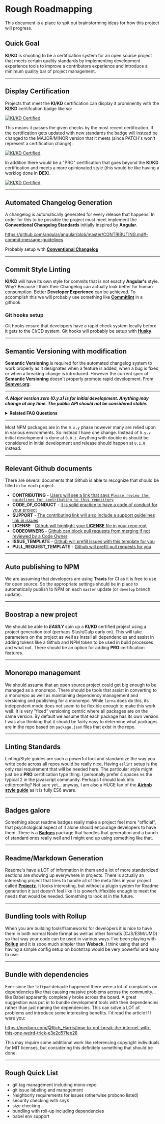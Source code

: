 # Rough Roadmapping

This document is a place to spit out brainstorming ideas for how this project
will progress.

## Quick Goal

**KI/KD** is shooting to be a certification system for an open source project
that meets certain quality standards by implementing development experience
tools to improve a contributors experience and introduce a minimum quality bar
of project management.

---


## Display Certification

Projects that meet the **KI/KD** certification can display it prominently with
the **KI/KD** ceritifcation badge like so:

[![KI/KD Certified](https://img.shields.io/badge/KI%2FKD-Certified-blue.svg)](https://github.com/RayBenefield/kikd)

This means it passes the given checks by the most recent certification. If the
certification gets updated with new standards the badge will instead be changed
to the MAJOR/MINOR version that it meets (since PATCH's won't represent a
certification change):

[![KI/KD Certified](https://img.shields.io/badge/KI%2FKD-v0.1-blue.svg)](https://github.com/RayBenefield/kikd)

In addition there would be a "PRO" certification that goes beyond the **KI/KD**
certification and meets a more opinionated style (this would be like having a
worklog done in **DEX**).

[![KI/KD Certified](https://img.shields.io/badge/KI%2FKD-PRO-blue.svg)](https://github.com/RayBenefield/kikd)

---


## Automated Changelog Generation

A changelog is automatically generated for every release that happens. In order
for this to be possible the project must meet implement the **Conventional
Changelog Standards** initially inspired by **Angular**.

https://github.com/angular/angular/blob/master/CONTRIBUTING.md#-commit-message-guidelines

Probably setup with [**Conventional
Changelog**](https://github.com/conventional-changelog/conventional-changelog)

---


## Commit Style Linting

**KI/KD** will have its own style for commits that is not exactly **Angular's**
style. Why? Because I think their Changelog can actually look better for human
consumption. Better **Developer Experience** can be achieved. To accomplish this
we will probably use something like
[**Commitlint**](https://github.com/marionebl/commitlint) in a githook.


### Git hooks setup

Git hooks ensure that developers have a rapid check system locally before it
gets to the CI/CD system. Git hooks will probably be setup with
[**Husky**](https://github.com/typicode/husky).

---


## Semantic Versioning with modification

**Semantic Versioning** is required for the automated changelog system to work
properly as it designates when a feature is added, when a bug is fixed, or when
a breaking change is introduced. However the current spec of **Semantic
Versioning** doesn't properly promote rapid development. From
[**Semver.org**](https://semver.org/):

---

***4. Major version zero (0.y.z) is for initial development. Anything may change
at any time. The public API should not be considered stable.***

<details><summary><b>Related FAQ Questions</b></summary>

 > **How should I deal with revisions in the 0.y.z initial development phase?**

 > *The simplest thing to do is start your initial development release at 0.1.0 and
 > then increment the minor version for each subsequent release.*

 > **How do I know when to release 1.0.0?**

 > *If your software is being used in production, it should probably already be
 > 1.0.0. If you have a stable API on which users have come to depend, you should
 > be 1.0.0. If you’re worrying a lot about backwards compatibility, you should
 > probably already be 1.0.0.*


 > **Doesn’t this discourage rapid development and fast iteration?**

 > *Major version zero is all about rapid development. If you’re changing the API
 > every day you should either still be in version 0.y.z or on a separate
 > development branch working on the next major version.*
</details>

---


Most NPM packages are in the `0.x.y` phase however many are relied upon in
various environments. So instead I have one change. Instead of `0.y.z` initial
development is done at `0.0.z`. Anything with double `0`s should be considered
in initial development and release should happen at `0.1.0` instead.

---


## Relevant Github documents

There are several documents that Github is able to recognize that should be
filled in for each project:

 - **CONTRIBUTING** - [Users will see a link that says `Please review the
   guidelines for contributing to this
repository`](https://help.github.com/articles/setting-guidelines-for-repository-contributors/)
 - **CODE_OF_CONDUCT** - [It is solid practice to have a code of conduct for
   your
project](https://help.github.com/articles/adding-a-code-of-conduct-to-your-project/)
 - **SUPPORT** - [The contributing link will also include a support guidelines
   link in
issues](https://help.github.com/articles/adding-support-resources-to-your-project/)
 - **LICENSE** - [Github will highlight your **LICENSE** file in your repo
   root](https://help.github.com/articles/adding-a-license-to-a-repository/)
 - **CODEOWNERS** - [Github can block pull requests from merging if not reviewed
   by a Code Owner](https://help.github.com/articles/about-codeowners/)
 - **ISSUE_TEMPLATE** - [Github will prefill issues with this template for
   you](https://help.github.com/articles/creating-an-issue-template-for-your-repository/)
 - **PULL_REQUEST_TEMPLATE** - [Github will prefill pull requests for
   you](https://help.github.com/articles/creating-a-pull-request-template-for-your-repository/)

---


## Auto publishing to NPM

We are assuming that developers are using **Travis** for CI as it is free to use
for open source. So the appropriate settings should be in place to automatically
publish to NPM on each `master` update (or `develop` branch update).

---


## Boostrap a new project

We should be able to ***EASILY*** spin up a **KI/KD** certified project using a
project generation tool (perhaps Slush/Gulp early on). This will take parameters
on the project as well as install all dependencies and assist in adding tokens
like a Github and NPM token to be used in build processes and what not. There
should be an option for adding **PRO** certification features.

---


## Monorepo management

We should assume that an open source project could get big enough to be managed
as a monorepo. There should be tools that assist in converting to a monorepo as
well as maintaining dependency management and versioning and publishing for a
monorepo. While `lerna` does do this, its independent mode does not seem to be
flexible enough to make this work well. It is very "fixed" versioning centric
where all packages are on the same version. By default we assume that each
package has its own version. I was also thinking that it should be fairly easy
to determine what packages are in the repo based on `package.json` files that
exist in the repo.

---


## Linting Standards

Linting/Style guides are such a powerful tool and standardize the way you write
code across all repos would be really nice. Having `eslint` setup is the only
real requirement that will be needed here. The particular style might just be a
**PRO** certification type thing. I personally prefer 4 spaces vs the typical 2
in the javascript community. Perhaps I should look into editorconfig? Not sure
yet... anyway, I am also a HUGE fan of the [**Airbnb style
guide**](https://github.com/airbnb/javascript) as it is fully ES6 aware.

---


## Badges galore

Something about readme badges really make a project feel more "official", that
psychological aspect of it alone should encourage developers to have them. There
is a [**Badges**](https://www.npmjs.com/package/badges) package that handles
that generation and a bunch of standard ones really well and I might end up
using something like that.

---


## Readme/Markdown Generation

Readme's have a LOT of information in them and a lot of more standardized
sections are showing up everywhere in projects. There is actually an interesting
project that tries to handle all of the meta files in your project called
[**Projectz**](https://github.com/bevry/projectz). It looks interesting, but
without a plugin system for Readme generation it just doesn't feel like it is
powerful/flexible enough to meet the needs that would be needed. Something to
look at in the future.

---


## Bundling tools with Rollup

When you are building tools/frameworks for developers it is nice to have them in
both normal Node format as well as other formats (CJS/ESM/UMD) so that way your
code can be used in various ways. I've been playing with
[**Rollup**](https://rollupjs.org/) and it is sooo much simpler than **Weback**.
I think using that and having a simple config setup on bootstrap would be very
powerful and easy to use.

---


## Bundle with dependencies

Ever since the `leftpad` debacle happened there were a lot of complaints on
dependencies like that causing massive problems across the community... like
Babel apparently completely broke across the board. A great suggestion was put
in to bundle development tools with their dependencies rather than just naming
the dependencies. This can solve a LOT of problems and introduce some
interesting benefits. I'd read the article if I were you:

https://medium.com/@Rich_Harris/how-to-not-break-the-internet-with-this-one-weird-trick-e3e2d57fee28

This may require some additional work like referencing copyright individuals for
MIT licenses, but considering this definitely something that should be done.

---


## Rough Quick List

 - git tag management including mono-repo
 - git issue labeling and management
 - Neighborly requirements for issues (otherwise probono listed)
 - security checking with snyk
 - size checking
 - bundling with roll-up including dependencies
 - babel env support
